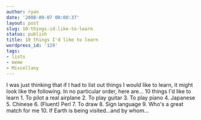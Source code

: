 ```yaml
---
author: ryan
date: '2008-09-07 00:00:37'
layout: post
slug: 10-things-id-like-to-learn
status: publish
title: 10 things I'd like to learn
wordpress_id: '129'
tags:
- lists
- meme
- Miscellany
---
```


I was just thinking that if I had to list out things I would like to
learn, it might look like the following. In no particular order, here
are... 10 things I'd like to learn 1. To pilot a real airplane 2. To
play guitar 3. To play piano 4. Japanese 5. Chinese 6. (Fluent) Perl 7.
To draw 8. Sign language 9. Who's a great match for me 10. If Earth is
being visited...and by whom...

